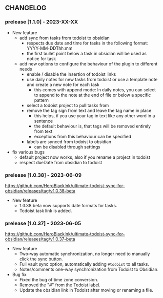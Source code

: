 ## CHANGELOG

### prelease [1.1.0] - 2023-XX-XX

- New feature
  - add sync from tasks from todoist to obsidian
    - respects due date and time for tasks in the following format: YYYY-MM-DDThh:mm
    - the first bullet point below a task in obsidian will be used as notice for task
  - add new options to configure the behaviour of the plugin to different needs
    - enable / disable the insertion of todoist links
    - use daily notes for new tasks from todoist or use a template note and create a new note for each task
      - this comes with append mode: In daily notes, you can select to append to the note at the end of file or below a specific pattern
    - select a todoist project to pull tasks from
    - remove the tag sign from text and leave the tag name in place
      - this helps, if you use your tag in text like any other word in a sentence
      - the default behaviour is, that tags will be removed entirely from text
      - exceptions from this behaviour can be specified
    - labels are synced from todoist to obsidian
      - can be disabled through settings
- fix various bugs
  - default project now works, also if you rename a project in todoist
  - respect dueDate from obsidian to todoist

### prelease [1.0.38] - 2023-06-09

https://github.com/HeroBlackInk/ultimate-todoist-sync-for-obsidian/releases/tag/v1.0.38-beta

- New feature
    - 1.0.38 beta now supports date formats for tasks.
    - Todoist task link is added.

### prelease [1.0.37] - 2023-06-05

https://github.com/HeroBlackInk/ultimate-todoist-sync-for-obsidian/releases/tag/v1.0.37-beta

- New feature
    - Two-way automatic synchronization, no longer need to manually click the sync button.
    - Full vault sync option, automatically adding `#todoist` to all tasks.
    - Notes/comments one-way synchronization from Todoist to Obsidian.
- Bug fix
    - Fixed the bug of time zone conversion.
    - Removed the "#" from the Todoist label.
    - Update the obsidian link in Todoist after moving or renaming a file.
